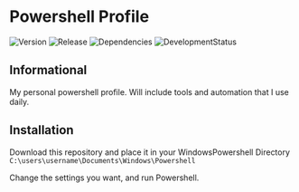 # Powershell Profile
![Version](https://img.shields.io/badge/Version-1.0-brightgreen.svg)
![Release](https://img.shields.io/badge/Release-Stable-brightblue.svg)
![Dependencies](https://img.shields.io/badge/Dependencies-up%20to%20date-brightgreen.svg)
![DevelopmentStatus](https://img.shields.io/badge/Development%20Status-early%20beta-brightred.svg)

## Informational
My personal powershell profile. Will include tools and automation that I use daily. 

## Installation
Download this repository and place it in your WindowsPowershell Directory
`C:\users\username\Documents\Windows\Powershell`

Change the settings you want, and run Powershell.

